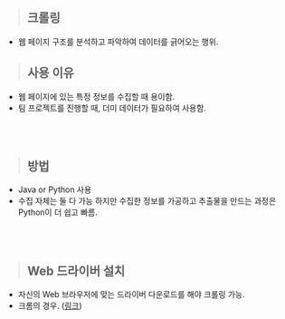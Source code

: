 > ## 크롤링

- 웹 페이지 구조를 분석하고 파악하여 데이터를 긁어오는 행위.

> ## 사용 이유

- 웹 페이지에 있는 특정 정보를 수집할 때 용이함.
- 팀 프로젝트를 진행할 때, 더미 데이터가 필요하여 사용함.

<br>
<br>

> ## 방법

- Java or Python 사용
- 수집 자체는 둘 다 가능 하지만 수집한 정보를 가공하고 추출물을 만드는 과정은 Python이 더 쉽고 빠름.

<br>
<br>

> ## Web 드라이버 설치

- 자신의 Web 브라우저에 맞는 드라이버 다운로드를 해야 크롤링 가능.
- 크롬의 경우. ([링크](https://chromedriver.chromium.org/downloads))
